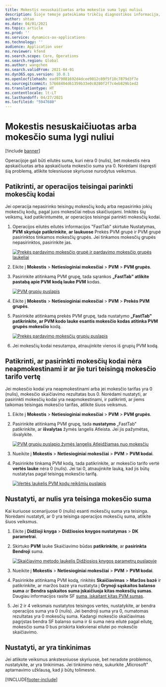 ```yaml
---
title: Mokestis nesuskaičiuotas arba mokesčio suma lygi nuliui
description: Šioje temoje pateikiama trikčių diagnostikos informacija, kuri gali padėti, kai mokesčio suma lygi 0 (nuliui) arba mokestis nėra apskaičiuojamas.
author: shtao
ms.date: 04/01/2021
ms.topic: article
ms.prod: ''
ms.service: dynamics-ax-applications
ms.technology: ''
audience: Application user
ms.reviewer: kfend
ms.search.scope: Core, Operations
ms.search.region: Global
ms.author: wangchen
ms.search.validFrom: 2021-04-01
ms.dyn365.ops.version: 10.0.1
ms.openlocfilehash: ead979081692d4dcee9812c89f5f10c7879d3f7e
ms.sourcegitcommit: 57668404d61359b33e0c0280f2f7c4eb829b1ed2
ms.translationtype: HT
ms.contentlocale: lt-LT
ms.lasthandoff: 04/27/2021
ms.locfileid: "5947680"
---
```

# <a name="tax-isnt-calculated-or-the-tax-amount-is-zero"></a>Mokestis nesuskaičiuotas arba mokesčio suma lygi nuliui

[!include [banner](../includes/banner.md)]

Operacijoje gali būti eilutės suma, kuri nėra 0 (nulis), bet mokestis nėra apskaičiuotas arba apskaičiuota mokesčio suma yra 0. Norėdami išspręsti šią problemą, atlikite tolesniuose skyriuose nurodytus veiksmus.

## <a name="verify-that-tax-codes-are-correctly-selected-by-the-transaction"></a>Patikrinti, ar operacijos teisingai parinkti mokesčių kodai

Jei operacija nepasirinko teisingų mokesčių kodų arba nepasirinko jokių mokesčių kodų, pagal juos mokesčiai nebus skaičiuojami. Imkitės šių veiksmų, kad patikrintumėte, ar operacijos teisingai parinkti mokesčių kodai. 

1. Operacijos eilutės eilutės informacijos "FastTab" skirtuke Nustatymas, **PVM** **skyriuje** **patikrinkite**, **ar** **laukuose** Prekės PVM grupė ir PVM grupė pasirinktos tinkamos mokesčių grupės. Jei tinkamos mokesčių grupės nepasirinktos, pasirinkite jas.

    [![Prekės pardavimo mokesčio grupė ir pardavimo mokesčio grupės laukeliai](./media/tax-not-calculated-tax-amount-zero-Picture1.png)](./media/tax-not-calculated-tax-amount-zero-Picture1.png)

2. Eikite į **Mokestis** \> **Netiesioginiai mokesčiai** \> **PVM** \> **PVM grupės**.
3. Pasirinkite atitinkamą PVM grupę, tada sąrankos **„FastTab" atlikite pastabą apie PVM** **kodą lauke PVM** kodas.

    [![PVM grupių puslapis](./media/tax-not-calculated-tax-amount-zero-Picture2.png)](./media/tax-not-calculated-tax-amount-zero-Picture2.png)

4. Eikite į **Mokestis** \> **Netiesioginiai mokesčiai** \> **PVM** \> **Prekės PVM grupės**.
5. Pasirinkite atitinkamą prekės PVM grupę, tada nustatymo **„FastTab" patikrinkite, ar PVM kodo lauke esantis mokesčio kodas atitinka PVM** **grupės mokesčio** kodą.

    [![Prekės pardavimo mokesčių grupių puslapis](./media/tax-not-calculated-tax-amount-zero-Picture3.png)](./media/tax-not-calculated-tax-amount-zero-Picture3.png)

6. Jei mokesčių kodai nesutampa, atnaujinkite vienos iš grupių PVM kodą.

## <a name="verify-that-the-selected-tax-codes-arent-exempt-and-that-they-have-the-correct-tax-rate-value"></a>Patikrinti, ar pasirinkti mokesčių kodai nėra neapmokestinami ir ar jie turi teisingą mokesčio tarifo vertę

Jei mokesčio kodai yra neapmokestinami arba jei mokesčio tarifas yra 0 (nulis), mokesčio skaičiavimo rezultatas bus 0. Norėdami nustatyti, ar pasirinkti mokesčių kodai yra neapmokestinami, ir patikrinti, ar jiems taikomas teisingas mokesčio tarifas, atlikite šiuos veiksmus.

1. Eikite į **Mokestis** \> **Netiesioginiai mokesčiai** \> **PVM** \> **PVM grupės**.
2. Pasirinkite atitinkamą PVM grupę, tada **nustatymo** „FastTab" patikrinkite, ar **išvalytas** žymės langelis Atleista. Jei jis pažymėtas, išvalykite.

    [![PVM grupių puslapio žymės langelis Atleidžiamas nuo mokesčių](./media/tax-not-calculated-tax-amount-zero-Picture4.png)](./media/tax-not-calculated-tax-amount-zero-Picture4.png)

3. Nueikite į **Mokestis** \> **Netiesioginiai mokesčiai** \> **PVM** \> **PVM kodai**.
4. Pasirinkite tinkamą PVM kodą, tada patikrinkite, ar mokesčio tarifo vertė **vertės lauke** nėra 0 (nulis). Jei tai 0, atnaujinkite lauką, kad jis būtų nustatytas pagal teisingą mokesčio tarifą.

    [![Vertės laukelis PVM kodų reikšmių puslapis](./media/tax-not-calculated-tax-amount-zero-Picture5.png)](./media/tax-not-calculated-tax-amount-zero-Picture5.png)

## <a name="determine-whether-zero-is-the-correct-tax-amount"></a>Nustatyti, ar nulis yra teisinga mokesčio suma

Kai kuriuose scenarijuose 0 (nulis) esanti mokesčių suma yra teisinga. Norėdami nustatyti, ar 0 yra teisinga operacijos mokesčių suma, atlikite šiuos veiksmus.

1. Eikite į **Didžioji knyga** \> **Didžiosios knygos nustatymas** \> **DK parametrai**.
2. Skirtuko **PVM** lauke Skaičiavimo būdas **patikrinkite**, ar **pasirinkta Bendroji** suma.

    [![Skaičiavimo metodo laukelis Didžiosios knygos parametrų puslapyje](./media/tax-not-calculated-tax-amount-zero-Picture6.png)](./media/tax-not-calculated-tax-amount-zero-Picture6.png)

3. Nueikite į **Mokestis** \> **Netiesioginiai mokesčiai** \> **PVM** \> **PVM kodai**.
4. Pasirinkite atitinkamą PVM kodą, rinkitės **Skaičiavimas** \> **Maržos bazė** ir patikrinkite, ar maržos bazė yra nustatyta į **Grynoji sąskaitos balanso suma** ar **Bendra sąskaitos suma įskaičiuoja kitas mokesčių sumas**. Daugiau informacijos rasite SF [sumą, įskaitant kitas PVM sumas](marginal-base-field.md#invoice-total-incl-other-sales-tax-amounts).
5. Jei 2 ir 4 veiksmais nustatytos teisingos vertės, nustatykite, ar bendra operacijos suma yra 0 (nulis). Jei bendroji suma yra 0, numatomas rezultatas yra 0 mokesčių suma. Kadangi mokesčio skaičiavimas pagrįstas bendra SF balanso suma ir ši suma nėra eilutė pagal eilutę, mokesčio suma 0 bus priskirta kiekvienai eilutei po mokesčio skaičiavimo.

## <a name="determine-whether-customization-exists"></a>Nustatyti, ar yra tinkinimas

Jei atlikote veiksmus ankstesniuose skyriuose, bet neradote problemos, nustatykite, ar yra tinkinimas. Jei tinkinimo nėra, sukurkite „Microsoft" aptarnavimo užklausą, kad ji būtų tolimesnė.

[!INCLUDE[footer-include](../../includes/footer-banner.md)]
